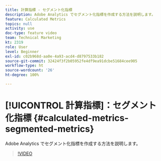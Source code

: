 ```yaml
---
title: 計算指標 - セグメント化指標
description: Adobe Analytics でセグメント化指標を作成する方法を説明します。
feature: Calculated Metrics
topics: null
activity: use
doc-type: feature video
team: Technical Marketing
kt: 2319
role: User
level: Beginner
exl-id: c02b968d-aa0e-4a93-acd4-d8797533b182
source-git-commit: 32424f3f2b05952fe4df9ea91dcbe51684cee905
workflow-type: ht
source-wordcount: '26'
ht-degree: 100%

---
```


# [!UICONTROL 計算指標]：セグメント化指標 {#calculated-metrics-segmented-metrics}

Adobe Analytics でセグメント化指標を作成する方法を説明します。

>[!VIDEO](https://video.tv.adobe.com/v/25409/?quality=12)
